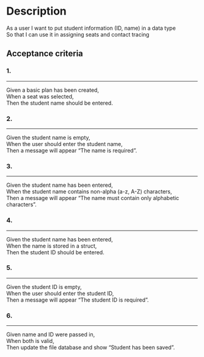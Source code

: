 # Description

As a user I want to put student information (ID, name) in a data type<br />
So that I can use it in assigning seats and contact tracing

## Acceptance criteria

### 1.
---
Given a basic plan has been created,<br />
When a seat was selected,<br />
Then the student name should be entered.

### 2.
---
Given the student name is empty,<br />
When the user should enter the student name,<br />
Then a message will appear “The name is required”.

### 3.
---
Given the student name has been entered,<br />
When the student name contains non-alpha (a-z, A-Z) characters,<br />
Then a message will appear “The name must contain only alphabetic characters”.

### 4.
---
Given the student name has been entered,<br />
When the name is stored in a struct,<br />
Then the student ID should be entered.

### 5.
---
Given the student ID is empty,<br />
When the user should enter the student ID,<br />
Then a message will appear “The student ID is required”.

### 6.
---
Given name and ID were passed in,<br />
When both is valid,<br />
Then update the file database and show “Student has been saved”.
